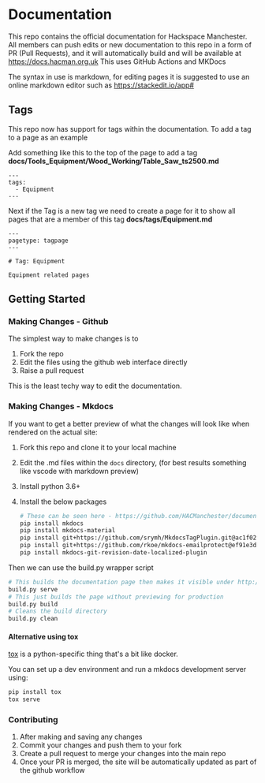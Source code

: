 Documentation
=============

This repo contains the official documentation for Hackspace Manchester. All members can push edits or new documentation to this repo in a form of PR (Pull Requests), and it will automatically build and will be available at https://docs.hacman.org.uk This uses GitHub Actions and MKDocs

The syntax in use is markdown, for editing pages it is suggested to use an online markdown editor such as https://stackedit.io/app#

Tags
----

This repo now has support for tags within the documentation. To add a tag to a page as an example

Add something like this to the top of the page to add a tag **docs/Tools_Equipment/Wood_Working/Table_Saw_ts2500.md**

```
---
tags:
  - Equipment
---
```

Next if the Tag is a new tag we need to create a page for it to show all pages that are a member of this tag **docs/tags/Equipment.md**

```
---
pagetype: tagpage
---

# Tag: Equipment

Equipment related pages
```

Getting Started
---------------

### Making Changes - Github

The simplest way to make changes is to

1.	Fork the repo
2.	Edit the files using the github web interface directly
3.	Raise a pull request

This is the least techy way to edit the documentation.

### Making Changes - Mkdocs

If you want to get a better preview of what the changes will look like when rendered on the actual site:

1.	Fork this repo and clone it to your local machine
2.	Edit the .md files within the `docs` directory, (for best results something like vscode with markdown preview)
3.	Install python 3.6+
4.	Install the below packages

	```sh
	# These can be seen here - https://github.com/HACManchester/documentation/blob/master/.github/workflows/ci.yml
	pip install mkdocs
	pip install mkdocs-material
	pip install git+https://github.com/srymh/MkdocsTagPlugin.git@ac1f02ba95527d11d84b5ec87f4e63851d57fc7d
	pip install git+https://github.com/rkoe/mkdocs-emailprotect@ef91e3dda367bd6a3f65dda183559e1b929d6240
	pip install mkdocs-git-revision-date-localized-plugin
	```

Then we can use the build.py wrapper script

```sh
# This builds the documentation page then makes it visible under http://127.0.0.1:8000
build.py serve
# This just builds the page without previewing for production
build.py build
# Cleans the build directory
build.py clean
```

#### Alternative using tox

[tox](tox.wiki) is a python-specific thing that's a bit like docker.

You can set up a dev environment and run a mkdocs development server using:

```sh
pip install tox
tox serve
```

### Contributing

1.	After making and saving any changes
2.	Commit your changes and push them to your fork
3.	Create a pull request to merge your changes into the main repo
4.	Once your PR is merged, the site will be automatically updated as part of the github workflow
